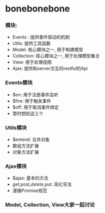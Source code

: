# bonebonebone

### 模块:
* Events : 提供事件驱动的机制
* Utils: 提供工具函数
* Model: 核心模块之一, 用于构建模型
* Collection: 核心模块之一, 用于处理模型集合
* View: 用于处理视图
* Ajax: 提供和server交互的restful的Api

### Events模块
* $on: 用于注册事件监听
* $fire: 用于触发事件
* $off: 用于取消事件绑定
* 暂时想到这三个

### Utils模块
* $extend: 合并对象
* 数组方法扩展
* 对象方法扩展

### Ajax模块
* $ajax: 基本的方法
* $get,$post,$delete,$put: 简化写法
* 遵循Promise规范

### Model, Collection, View大家一起讨论